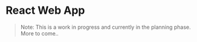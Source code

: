 # React Web App

> Note: This is a work in progress and currently in the planning phase. More to come..
